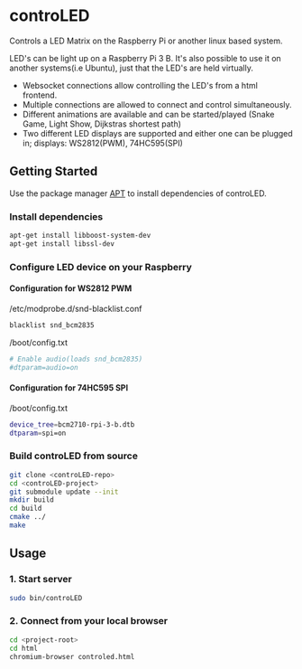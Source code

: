 # controLED

Controls a LED Matrix on the Raspberry Pi or another linux based system.

LED's can be light up on a Raspberry Pi 3 B.
It's also possible to use it on another systems(i.e Ubuntu), just that the LED's are held virtually.
- Websocket connections allow controlling the LED's from a html frontend.
- Multiple connections are allowed to connect and control simultaneously.
- Different animations are available and can be started/played (Snake Game, Light Show, Dijkstras shortest path)
- Two different LED displays are supported and either one can be plugged in; displays: WS2812(PWM), 74HC595(SPI)



## Getting Started

Use the package manager [APT](https://packages.debian.org/en/apt) to install dependencies of controLED.

### Install dependencies

```bash
apt-get install libboost-system-dev
apt-get install libssl-dev
```

### Configure LED device on your Raspberry

#### Configuration for WS2812 PWM
/etc/modprobe.d/snd-blacklist.conf
```bash
blacklist snd_bcm2835
```

/boot/config.txt
```bash
# Enable audio(loads snd_bcm2835)
#dtparam=audio=on
```

#### Configuration for 74HC595 SPI
/boot/config.txt
```bash
device_tree=bcm2710-rpi-3-b.dtb
dtparam=spi=on
```

### Build controLED from source
```bash
git clone <controLED-repo>
cd <controLED-project>
git submodule update --init
mkdir build
cd build
cmake ../
make
```


## Usage

### 1. Start server
```bash
sudo bin/controLED
```

### 2. Connect from your local browser
```bash
cd <project-root>
cd html
chromium-browser controled.html
```